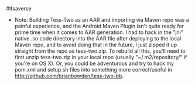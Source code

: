 #Itsaverse

* Note: Building Tess-Two as an AAR and importing via Maven repo was a painful experience, and the Android Maven Plugin isn't quite ready for prime time when it comes to AAR generation. I had to hack in the "jni" native .so code directory into the AAR file after deploying to the local Maven repo, and to avoid doing that in the future, I just zipped it up straight from the repo as tess-two.zip. To rebuild all this, you'll need to first unzip tess-two.zip in your local repo (usually "~/.m2/repository/" if you're on OS X). Or, you could be adventurous and try to hack my pom.xml and setup.sh files into something more correct/useful in http://github.com/brianbowden/tess-two-bb.


